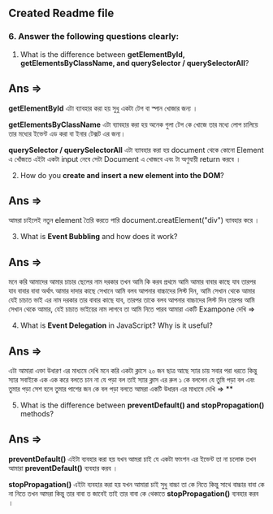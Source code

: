 ## Created Readme file

### 6. Answer the following questions clearly:

1. What is the difference between **getElementById, getElementsByClassName, and querySelector / querySelectorAll**?

## Ans =>
 **getElementById** এটা ব্যাবহার করা হয় সুধু একটা টেগ বা স্পান খোজার জন্য ।

 **getElementsByClassName** এটা ব্যাবহার করা হয় অনেক গুলা টেগ কে খোজে তার মধ্যে লোপ চালিয়ে তার মধ্যের ইভেন্ট এড করা বা ইনার টেক্সট এর  জন্য। 

**querySelector / querySelectorAll** এটা ব্যাবহার করা হয় document থেকে কোনো Element এ খোঁজতে এইটা একটা input নেবে সেটা Document এ খোজবে এবং টা অণুযায়ী return করবে । 

2. How do you **create and insert a new element into the DOM**?
## Ans =>
আমরা চাইলেই নতুন element তৈরি করতে পারি document.creatElement("div") ব্যাবহার করে । 

3. What is **Event Bubbling** and how does it work?
## Ans =>
মনে করি আমাদের আমার চাচার ছেলের নাম দরকার তখন আমি কি করব প্রথমে আমি আমার বাবার কাছে যাব 
তারপর যাব বাবার বাবা অর্থাৎ আমার দাদার কাছে সেখানে আমি বলব আপনার বাচ্চাদের লিস্ট দিন,
 আমি সেখান থেকে আমার যেই চাচাত ভাই এর নাম দরকার তার বাবার কাছে যাব,
  তারপর তাকে বলব আপনার বাচ্চাদের লিস্ট দিন তারপর আমি সেখান থেকে আমার,
   যেই চাচাত ভাইয়ের নাম লাগবে তা  আমি নিতে পারব 
আমারা একটি  Exampone দেখি =>
<!-- const hotline = copyBtn.parentNode.parentNode.children[3].innerText;
console.log(hotline); -->
4. What is **Event Delegation** in JavaScript? Why is it useful?
## Ans =>
এটা আমারা এক্তা উধারণ এর মাধ্যমে দেখি মনে করি একটা ক্লাসে ২০ জন ছাত্র আছে  স্যার চায় সবার পরা ধরতে কিন্তু স্যার সবাইকে 
এক এক করে বলতে চান না যে পড়া বল তাই স্যার ক্লাস এর রুল ১  কে বললেন যে তুমি পড়া বল এবং তুমার পড়া সেশ হলে তুমার
পাশের জন কে বল পড়া বলতে 
আমরা একটি উধারন এর মাধ্যমে দেখি =>
**<!-- const copyBtns = document.getElementsByClassName("cardCopyBtn"); -->
<!-- for (let copyBtn of copyBtns) {
  copyBtn.addEventListener("click", function () {
     alert("The number has been copied)

      }); 
 } -->

5. What is the difference between **preventDefault() and stopPropagation()** methods?
## Ans =>
 **preventDefault()** এইটা ব্যবহার করা হয় যখন আমরা চাই যে একটা ফাংশন এর ইভেন্ট তা না চলোক
  তখন আমারা **preventDefault()** ব্যবহার করব ।

**stopPropagation()** এইটা ব্যবহার করা হয় যখন আমারা চাই সুধু বাচ্চা তা কে নিতে কিন্তু সাথে বাচ্চার বাবা কে 
না নিতে তখন আমরা কিন্তু তার বাবা ত জাবেই তাই তার বাবা কে থেকাতে **stopPropagation()** ব্যবহার করব । 